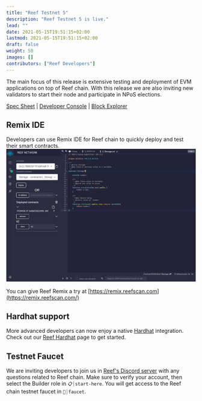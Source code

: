 ```yaml
---
title: "Reef Testnet 5"
description: "Reef Testnet 5 is live."
lead: ""
date: 2021-05-15T19:51:15+02:00
lastmod: 2021-05-15T19:51:15+02:00
draft: false
weight: 50
images: []
contributors: ["Reef Developers"]
---
```


The main focus of this release is extensive testing and deployment of EVM applications on top of Reef chain. With this release we are also inviting new validators to start their node and participate in NPoS elections.


[Spec Sheet](/docs/developers/networks/#reef-testnet) | [Developer Console](https://polkadot.js.org/apps/?rpc=wss%3A%2F%2Frpc-testnet.reefscan.com%2Fws#/explorer) | [Block Explorer](https://testnet.reefscan.com)

## Remix IDE
Developers can use Remix IDE for Reef chain to quickly deploy and test their smart contracts.
![](remix.png)

You can give Reef Remix a try at [https://remix.reefscan.com](https://remix.reefscan.com/)

## Hardhat support
More advanced developers can now enjoy a native [Hardhat](https://hardhat.org/) integration. Check out our [Reef Hardhat](https://github.com/reef-chain/hardhat-reef-examples) page to get started.

## Testnet Faucet
We are inviting developers to join us in [Reef's Discord server](https://discord.gg/invite/DHpr7sCeGa) with any questions related to Reef chain. Make sure to verify your account, then select the Builder role in `📋┊start-here`. You will get access to the Reef chain testnet faucet in `🚰┊faucet`.
